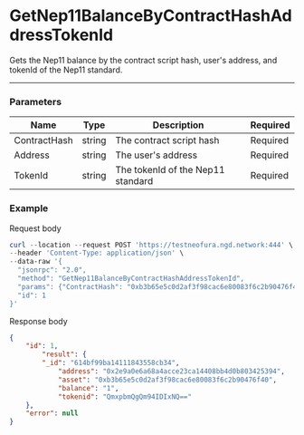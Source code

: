 # GetNep11BalanceByContractHashAddressTokenId
Gets the Nep11 balance by the contract script hash, user's address, and tokenId of the Nep11 standard.
<hr>

### Parameters

|    Name    | Type | Description | Required |
| ---------- | --- |    ------    | ----|
| ContractHash     | string| The contract script hash | Required |
| Address | string | The user's address | Required |
| TokenId    | string| The tokenId of the Nep11 standard | Required |


### Example

Request body

```powershell
curl --location --request POST 'https://testneofura.ngd.network:444' \
--header 'Content-Type: application/json' \
--data-raw '{
  "jsonrpc": "2.0",
  "method": "GetNep11BalanceByContractHashAddressTokenId",
  "params": {"ContractHash": "0xb3b65e5c0d2af3f98cac6e80083f6c2b90476f40","Address":"0x2e9a0e6a68a4acce23ca14408bb4d0b803425394","tokenId":"QmxpbmQgQm94IDIxNQ=="},
  "id": 1
}'
```

Response body

```json
{
    "id": 1,
        "result": {
        "_id": "614bf99ba14111843558cb34",
            "address": "0x2e9a0e6a68a4acce23ca14408bb4d0b803425394",
            "asset": "0xb3b65e5c0d2af3f98cac6e80083f6c2b90476f40",
            "balance": "1",
            "tokenid": "QmxpbmQgQm94IDIxNQ=="
    },
    "error": null
}
```
